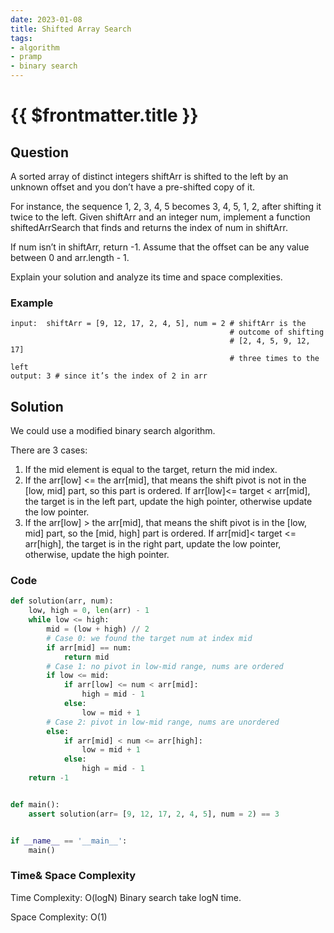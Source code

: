 ```yaml
---
date: 2023-01-08
title: Shifted Array Search
tags:
- algorithm
- pramp 
- binary search
---
```

# {{ $frontmatter.title }}

## Question

A sorted array of distinct integers shiftArr is shifted to the left by an unknown offset and you don’t have a pre-shifted copy of it.

For instance, the sequence 1, 2, 3, 4, 5 becomes 3, 4, 5, 1, 2, after shifting it twice to the left.
Given shiftArr and an integer num, implement a function shiftedArrSearch that finds and returns the index of num in shiftArr.

If num isn’t in shiftArr, return -1. Assume that the offset can be any value between 0 and arr.length - 1.

Explain your solution and analyze its time and space complexities.



### Example
```
input:  shiftArr = [9, 12, 17, 2, 4, 5], num = 2 # shiftArr is the
                                                 # outcome of shifting
                                                 # [2, 4, 5, 9, 12, 17]
                                                 # three times to the left
output: 3 # since it’s the index of 2 in arr

```

## Solution 
We could use a modified binary search algorithm.

There are 3 cases:
1. If the mid element is equal to the target, return the mid index.
2. If the arr[low] <= the arr[mid], that means the shift pivot is not in the [low, mid] part, so this part is ordered. If arr[low]<= target < arr[mid], the target is in the left part, update the high pointer, otherwise update the low pointer.
4. If the arr[low] > the arr[mid], that means the shift pivot is in the [low, mid] part, so the [mid, high] part is ordered. If arr[mid]< target <= arr[high], the target is in the right part, update the low pointer, otherwise, update the high pointer.





### Code
```python
def solution(arr, num):
    low, high = 0, len(arr) - 1
    while low <= high:
        mid = (low + high) // 2
        # Case 0: we found the target num at index mid
        if arr[mid] == num:
            return mid
        # Case 1: no pivot in low-mid range, nums are ordered
        if low <= mid:
            if arr[low] <= num < arr[mid]:
                high = mid - 1
            else:
                low = mid + 1
        # Case 2: pivot in low-mid range, nums are unordered
        else:
            if arr[mid] < num <= arr[high]:
                low = mid + 1
            else:
                high = mid - 1
    return -1


def main():
    assert solution(arr= [9, 12, 17, 2, 4, 5], num = 2) == 3


if __name__ == '__main__':
    main()

```

### Time& Space Complexity

Time Complexity: O(logN)
Binary search take logN time.

Space Complexity: O(1)












